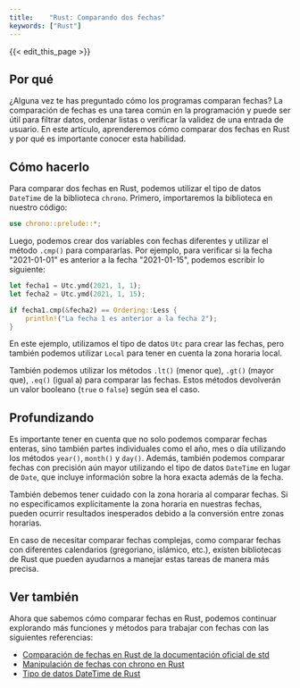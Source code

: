 ```yaml
---
title:    "Rust: Comparando dos fechas"
keywords: ["Rust"]
---
```


{{< edit_this_page >}}

## Por qué

¿Alguna vez te has preguntado cómo los programas comparan fechas? La comparación de fechas es una tarea común en la programación y puede ser útil para filtrar datos, ordenar listas o verificar la validez de una entrada de usuario. En este artículo, aprenderemos cómo comparar dos fechas en Rust y por qué es importante conocer esta habilidad.

## Cómo hacerlo

Para comparar dos fechas en Rust, podemos utilizar el tipo de datos `DateTime` de la biblioteca `chrono`. Primero, importaremos la biblioteca en nuestro código:

```Rust
use chrono::prelude::*;
```

Luego, podemos crear dos variables con fechas diferentes y utilizar el método `.cmp()` para compararlas. Por ejemplo, para verificar si la fecha "2021-01-01" es anterior a la fecha "2021-01-15", podemos escribir lo siguiente:

```Rust
let fecha1 = Utc.ymd(2021, 1, 1);
let fecha2 = Utc.ymd(2021, 1, 15);

if fecha1.cmp(&fecha2) == Ordering::Less {
    println!("La fecha 1 es anterior a la fecha 2");
}
```

En este ejemplo, utilizamos el tipo de datos `Utc` para crear las fechas, pero también podemos utilizar `Local` para tener en cuenta la zona horaria local.

También podemos utilizar los métodos `.lt()` (menor que), `.gt()` (mayor que), `.eq()` (igual a) para comparar las fechas. Estos métodos devolverán un valor booleano (`true` o `false`) según sea el caso.

## Profundizando

Es importante tener en cuenta que no solo podemos comparar fechas enteras, sino también partes individuales como el año, mes o día utilizando los métodos `year()`, `month()` y `day()`. Además, también podemos comparar fechas con precisión aún mayor utilizando el tipo de datos `DateTime` en lugar de `Date`, que incluye información sobre la hora exacta además de la fecha.

También debemos tener cuidado con la zona horaria al comparar fechas. Si no especificamos explícitamente la zona horaria en nuestras fechas, pueden ocurrir resultados inesperados debido a la conversión entre zonas horarias.

En caso de necesitar comparar fechas complejas, como comparar fechas con diferentes calendarios (gregoriano, islámico, etc.), existen bibliotecas de Rust que pueden ayudarnos a manejar estas tareas de manera más precisa.

## Ver también

Ahora que sabemos cómo comparar fechas en Rust, podemos continuar explorando más funciones y métodos para trabajar con fechas con las siguientes referencias:

- [Comparación de fechas en Rust de la documentación oficial de std](https://doc.rust-lang.org/std/cmp/trait.Ord.html#implementors-of-Ord)
- [Manipulación de fechas con chrono en Rust](https://crates.io/crates/chrono)
- [Tipo de datos DateTime de Rust](https://docs.rs/chrono/0.4.19/chrono/struct.DateTime.html)